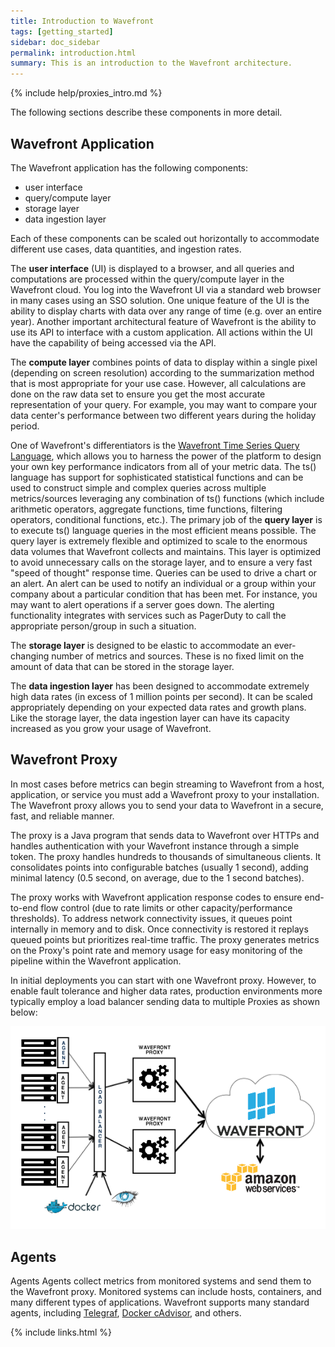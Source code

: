 ```yaml
---
title: Introduction to Wavefront
tags: [getting_started]
sidebar: doc_sidebar
permalink: introduction.html
summary: This is an introduction to the Wavefront architecture.
---
```

{% include help/proxies_intro.md %}

The following sections describe these components in more detail.

## Wavefront Application

The Wavefront application has the following components:

-   user interface
-   query/compute layer
-   storage layer
-   data ingestion layer

Each of these components can be scaled out horizontally to accommodate different use cases, data quantities, and
ingestion rates.

The **user interface** (UI) is displayed to a browser, and all queries and computations are processed within the
query/compute layer in the Wavefront cloud.  You log into the Wavefront UI via a standard web browser in many cases
using an SSO solution.  One unique feature of the UI is the ability to display charts with data over any range of time
(e.g. over an entire year). Another important architectural feature of Wavefront is the ability to use its API to
interface with a custom application.  All actions within the UI have the capability of being accessed via the API.

The **compute layer** combines points of data to display within a single pixel (depending on screen resolution)
according to the summarization method that is most appropriate for your use case.  However, all calculations are done on
the raw data set to ensure you get the most accurate representation of your query. For example, you may want to compare
your data center's performance between two different years during the holiday period.

One of Wavefront's differentiators is the [Wavefront Time Series Query Language](time_series_language_reference), which
allows you to harness the power of the platform to design your own key performance indicators from all of your metric
data. The ts() language has support for sophisticated statistical functions and can be used to construct simple and
complex queries across multiple metrics/sources leveraging any combination of ts() functions (which include arithmetic
operators, aggregate functions, time functions, filtering operators, conditional functions, etc.). The primary job of
the **query layer** is to execute ts() language queries in the most efficient means possible. The query layer is
extremely flexible and optimized to scale to the enormous data volumes that Wavefront collects and maintains. This layer
is optimized to avoid unnecessary calls on the storage layer, and to ensure a very fast "speed of thought" response
time.   Queries can be used to drive a chart or an alert.  An alert can be used to notify an individual or a group
within your company about a particular condition that has been met.  For instance, you may want to alert operations if a
server goes down.  The alerting functionality integrates with services such as PagerDuty to call the appropriate
person/group in such a situation.

The **storage layer** is designed to be elastic to accommodate an ever-changing number of metrics and sources.  These is
no fixed limit on the amount of data that can be stored in the storage layer.

The **data ingestion layer** has been designed to accommodate extremely high data rates (in excess of 1 million points
per second).  It can be scaled appropriately depending on your expected data rates and growth plans.  Like the storage
layer, the data ingestion layer can have its capacity increased as you grow your usage of Wavefront.

## Wavefront Proxy

In most cases before metrics can begin streaming to Wavefront from a host, application, or service you must add a
Wavefront proxy to your installation. The Wavefront proxy allows you to send your data to Wavefront in a secure, fast,
and reliable manner.

The proxy is a Java program that sends data to Wavefront over HTTPs and handles authentication with your Wavefront
instance through a simple token. The proxy handles hundreds to thousands of simultaneous clients. It   consolidates
points into configurable batches (usually 1 second), adding minimal latency (0.5 second, on average, due to the 1 second
batches).

The proxy works with Wavefront application response codes to ensure end-to-end flow control (due to rate limits or other
capacity/performance thresholds). To address network connectivity issues, it queues point internally in memory and to
disk. Once connectivity is restored it replays queued points but prioritizes real-time traffic. The proxy generates
metrics on the Proxy's point rate and memory usage for easy monitoring of the pipeline within the Wavefront application.

In initial deployments you can start with one Wavefront proxy. However, to enable fault tolerance and higher data rates,
production environments more typically employ a load balancer sending data to multiple Proxies as shown below:

![Wavefront architecture load balanced](images/wavefront_architecture_lb.png)

## Agents

Agents Agents collect metrics from monitored systems and send them to the Wavefront proxy. Monitored systems can include
hosts, containers, and many different types of applications. Wavefront supports many standard agents, including
[Telegraf](https://github.com/influxdata/telegraf), [Docker cAdvisor​](https://github.com/google/cadvisor), and others.

{% include links.html %}
